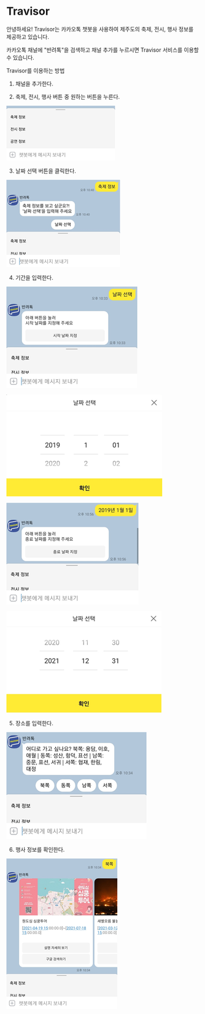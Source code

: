 # Travisor

안녕하세요! Travisor는 카카오톡 챗봇을 사용하여 제주도의 축제, 전시, 행사 정보를 제공하고 있습니다.

카카오톡 채널에 "반려톡"을 검색하고 채널 추가를 누르시면 Travisor 서비스를 이용할 수 있습니다.

Travisor를 이용하는 방법

1. 채널을 추가한다.

2. 축제, 전시, 행사 버튼 중 원하는 버튼을 누른다.

![README사진파일/Untitled.png](README사진파일/Untitled.png)

3. 날짜 선택 버튼을 클릭한다.

![README사진파일/Untitled%201.png](README사진파일/Untitled%201.png)

4. 기간을 입력한다.

![README사진파일/Untitled%202.png](README사진파일/Untitled%202.png)

![README사진파일/Untitled%204.png](README사진파일/Untitled%204.png)

![README사진파일/Untitled%203.png](README사진파일/Untitled%203.png)

![README사진파일/Untitled%205.png](README사진파일/Untitled%205.png)

5. 장소를 입력한다.

![README사진파일/Untitled%206.png](README사진파일/Untitled%206.png)

6. 행사 정보를 확인한다.

![README사진파일/Untitled%207.png](README사진파일/Untitled%207.png)
